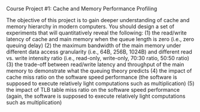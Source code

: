 Course Project #1: Cache and Memory Performance Profiling

The objective of this project is to gain deeper understanding of cache and memory hierarchy in modern computers.
You should design a set of experiments that will quantitatively reveal the following:
(1) the read/write latency of cache and main memory when the queue length is zero (i.e., zero queuing delay)
(2) the maximum bandwidth of the main memory under different data access granularity (i.e., 64B, 256B, 1024B) and different read vs. write intensity ratio (i.e., read-only, write-only, 70:30 ratio, 50:50 ratio)
(3) the trade-off between read/write latency and throughput of the main memory to demonstrate what the queuing theory predicts
(4) the impact of cache miss ratio on the software speed performance (the software is supposed to execute relatively light computations such as multiplication)
(5) the impact of TLB table miss ratio on the software speed performance (again, the software is supposed to execute relatively light computations such as multiplication)

